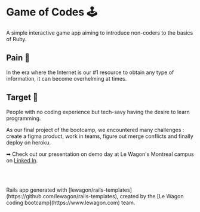 # Game of Codes 🕹️
<p>A simple interactive game app aiming to introduce non-coders to the basics of Ruby.</p>

## Pain 🤕
<p>In the era where the Internet is our #1 resource to obtain any type of information, it can become overhelming at times.</p>

## Target 🎯
<p>People with no coding experience but tech-savy having the desire to learn programming.</p>

<p>As our final project of the bootcamp, we encountered many challenges : create a figma product, work in teams, figure out merge conflicts and finally deploy on heroku.</p>

<p>➡ Check out our presentation on demo day at Le Wagon's Montreal campus on <a href="https://www.linkedin.com/events/demoday-full-timewebdevelopment7101903523700690945/theater/" target="_blank">Linked In</a>.</p>

<br>
<br>

<p> Rails app generated with [lewagon/rails-templates](https://github.com/lewagon/rails-templates), created by the [Le Wagon coding bootcamp](https://www.lewagon.com) team. </p>
